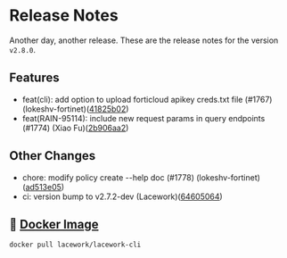 # Release Notes
Another day, another release. These are the release notes for the version `v2.8.0`.

## Features
* feat(cli): add option to upload forticloud apikey creds.txt file (#1767) (lokeshv-fortinet)([41825b02](https://github.com/lacework/go-sdk/commit/41825b0249b48faf90bec66e805ab4802e56b8f0))
* feat(RAIN-95114): include new request params in query endpoints (#1774) (Xiao Fu)([2b906aa2](https://github.com/lacework/go-sdk/commit/2b906aa22712a42166173faa9c5ba037c36e5e8b))
## Other Changes
* chore: modify policy create --help doc (#1778) (lokeshv-fortinet)([ad513e05](https://github.com/lacework/go-sdk/commit/ad513e05779b2f501173b12d8d30238259cffd17))
* ci: version bump to v2.7.2-dev (Lacework)([64605064](https://github.com/lacework/go-sdk/commit/6460506464fc69eaa0293d33e77e265ec0f61747))

## :whale: [Docker Image](https://hub.docker.com/r/lacework/lacework-cli)
```
docker pull lacework/lacework-cli
```
